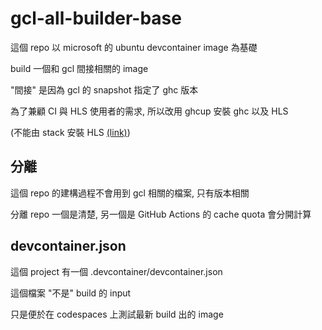 # gcl-all-builder-base

這個 repo 以 microsoft 的 ubuntu devcontainer image 為基礎

build 一個和 gcl 間接相關的 image

"間接" 是因為 gcl 的 snapshot 指定了 ghc 版本

為了兼顧 CI 與 HLS 使用者的需求, 所以改用 ghcup 安裝 ghc 以及 HLS

(不能由 stack 安裝 HLS [(link)](https://github.com/haskell/haskell-language-server/pull/3314))


## 分離

這個 repo 的建構過程不會用到 gcl 相關的檔案, 只有版本相關

分離 repo 一個是清楚, 另一個是 GitHub Actions 的 cache quota 會分開計算


## devcontainer.json

這個 project 有一個 .devcontainer/devcontainer.json

這個檔案 "不是" build 的 input

只是便於在 codespaces 上測試最新 build 出的 image
